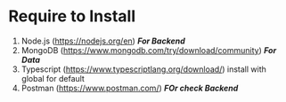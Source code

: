 # Require to Install

1. Node.js (https://nodejs.org/en) **_For Backend_**
2. MongoDB (https://www.mongodb.com/try/download/community) **_For Data_**
3. Typescript (https://www.typescriptlang.org/download/) install with global for default
4. Postman (https://www.postman.com/) **_FOr check Backend_**
